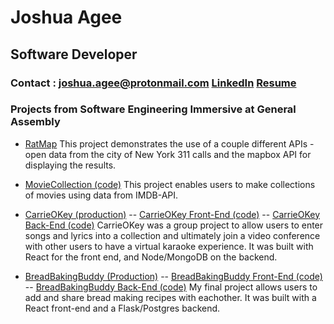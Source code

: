 # Joshua Agee
## Software Developer
### Contact : joshua.agee@protonmail.com [LinkedIn](https://www.linkedin.com/in/joshua-j-agee/) [Resume](#)

### Projects from Software Engineering Immersive at General Assembly

* [RatMap](https://github.com/joshua-agee/joshua-agee.github.io/tree/master/ratMap)
    This project demonstrates the use of a couple different APIs - open data from the city of New York 311 calls and the mapbox API for displaying the results.

* [MovieCollection (code)](https://github.com/joshua-agee/MovieCollection)
    This project enables users to make collections of movies using data from IMDB-API. 

* [CarrieOKey (production)](https://carrieokey.herokuapp.com/) -- [CarrieOKey Front-End (code)](https://github.com/joshua-agee/CarrieOKey) -- [CarrieOKey Back-End (code)](https://github.com/joshua-agee/CarrieOKeyAPI) 
    CarrieOKey was a group project to allow users to enter songs and lyrics into a collection and ultimately join a video conference with other users to have a virtual karaoke experience. It was built with React for the front end, and Node/MongoDB on the backend.

* [BreadBakingBuddy (Production)](https://breadbakingbuddy.herokuapp.com) -- [BreadBakingBuddy Front-End (code)](https://github.com/joshua-agee/BreadBakingBuddy) -- [BreadBakingBuddy Back-End (code)](https://github.com/joshua-agee/BBB-API) 
    My final project allows users to add and share bread making recipes with eachother.  It was built with a React front-end and a Flask/Postgres backend.